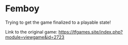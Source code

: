 # Femboy
Trying to get the game finalized to a playable state!

Link to the original game: 
https://tfgames.site/index.php?module=viewgame&id=2723

